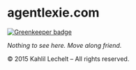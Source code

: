 # agentlexie.com

[![Greenkeeper badge](https://badges.greenkeeper.io/kahlil/agentlexie.com.svg)](https://greenkeeper.io/)

_Nothing to see here. Move along friend._

&copy; 2015 Kahlil Lechelt – All rights reserved.
